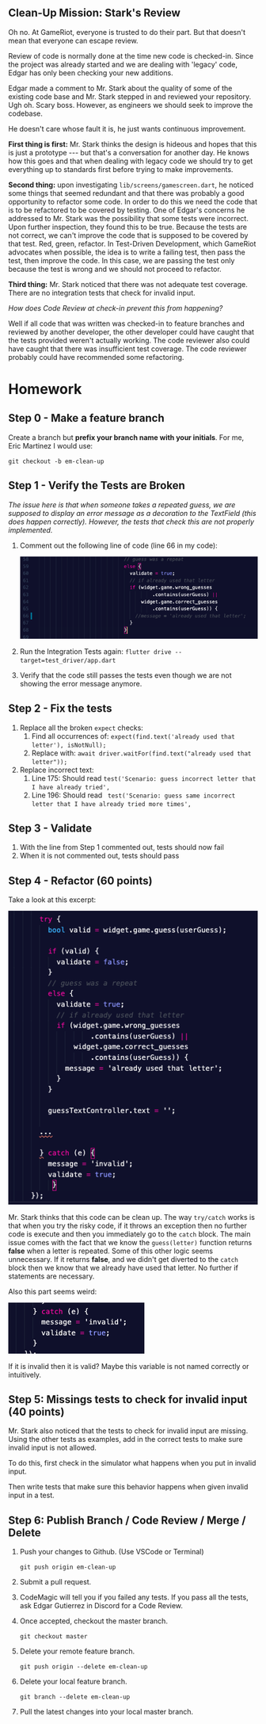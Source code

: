 ## Clean-Up Mission: Stark's Review

Oh no. At GameRiot, everyone is trusted to do their part. But that doesn't mean that everyone can escape review. 

Review of code is normally done at the time new code is checked-in. Since the project was already started and we are dealing with 'legacy' code, Edgar has only been checking your new additions.

Edgar made a comment to Mr. Stark about the quality of some of the existing code base and Mr. Stark stepped in and reviewed your repository. Ugh oh. Scary boss. However, as engineers we should seek to improve the codebase.

He doesn't care whose fault it is, he just wants continuous improvement.



**First thing is first:** Mr. Stark thinks the design is hideous and hopes that this is just a prototype --- but that's a conversation for another day. He knows how this goes and that when dealing with legacy code we should try to get everything up to standards first before trying to make improvements.



**Second thing:** upon investigating `lib/screens/gamescreen.dart`, he noticed some things that seemed redundant and that there was probably a good opportunity to refactor some code. In order to do this we need the code that is to be refactored to be covered by testing. One of Edgar's concerns he addressed to Mr. Stark was the possibility that some tests were incorrect. Upon further inspection, they found this to be true. Because the tests are not correct, we can't improve the code that is supposed to be covered by that test. Red, green, refactor. In Test-Driven Development, which GameRiot advocates when possible, the idea is to write a failing test, then pass the test, then improve the code. In this case, we are passing the test only because the test is wrong and we should not proceed to refactor.



**Third thing:** Mr. Stark noticed that there was not adequate test coverage. There are no integration tests that check for invalid input. 



*How does Code Review at check-in prevent this from happening?*

Well if all code that was written was checked-in to feature branches and reviewed by another developer, the other developer could have caught that the tests provided weren't actually working. The code reviewer also could have caught that there was insufficient test coverage. The code reviewer probably could have recommended some refactoring.



# Homework

## Step 0 - Make a feature branch

Create a branch but **prefix your branch name with your initials**. For me, Eric Martinez I would use:

```
git checkout -b em-clean-up
```



## Step 1 - Verify the Tests are Broken

*The issue here is that when someone takes a repeated guess, we are supposed to display an error message as a decoration to the TextField (this does happen correctly). However, the tests that check this are not properly implemented.*



1. Comment out the following line of code (line 66 in my code):

   ![image-20200408124812765](images/image-20200408124812765.png)

2. Run the Integration Tests again: `flutter drive --target=test_driver/app.dart`
3. Verify that the code still passes the tests even though we are not showing the error message anymore.



## Step 2 - Fix the tests

1. Replace all the broken `expect` checks:
   1. Find all occurrences of: `expect(find.text('already used that letter'), isNotNull);`
   2. Replace with: `await driver.waitFor(find.text("already used that letter"));`
2. Replace incorrect text:
   1. Line 175: Should read `test('Scenario: guess incorrect letter that I have already tried',`
   2. Line 196: Should read ` test('Scenario: guess same incorrect letter that I have already tried more times',`



## Step 3 - Validate

1. With the line from Step 1 commented out, tests should now fail
2. When it is not commented out, tests should pass



## Step 4 - Refactor (60 points)

Take a look at this excerpt:



![](images/image-20200408152749404.png)

Mr. Stark thinks that this code can be clean up. The way `try/catch` works is that when you try the risky code, if it throws an exception then no further code is execute and then you immediately go to the `catch` block. The main issue comes with the fact that we know the `guess(letter)` function returns **false** when a letter is repeated. Some of this other logic seems unnecessary. If it returns **false**, and we didn't get diverted to the `catch` block then we know that we already have used that letter. No further if statements are necessary.



Also this part seems weird:

![image-20200408153233546](images/image-20200408153233546.png)

If it is invalid then it is valid? Maybe this variable is not named correctly or intuitively.



## Step 5: Missings tests to check for invalid input (40 points)

Mr. Stark also noticed that the tests to check for invalid input are missing. Using the other tests as examples, add in the correct tests to make sure invalid input is not allowed.

To do this, first check in the simulator what happens when you put in invalid input.

Then write tests that make sure this behavior happens when given invalid input in a test.



## Step 6: Publish Branch / Code Review / Merge / Delete

1. Push your changes to Github. (Use VSCode or Terminal)

   ```
   git push origin em-clean-up
   ```

2. Submit a pull request. 

3. CodeMagic will tell you if you failed any tests. If you pass all the tests, ask Edgar Gutierrez in Discord for a Code Review.

4. Once accepted, checkout the master branch.

   ```
   git checkout master
   ```

5. Delete your remote feature branch.

   ```
   git push origin --delete em-clean-up
   ```

6. Delete your local feature branch.

   ```
   git branch --delete em-clean-up
   ```

7. Pull the latest changes into your local master branch.

